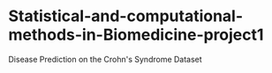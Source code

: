 # Statistical-and-computational-methods-in-Biomedicine-project1
Disease Prediction on the Crohn's Syndrome Dataset
